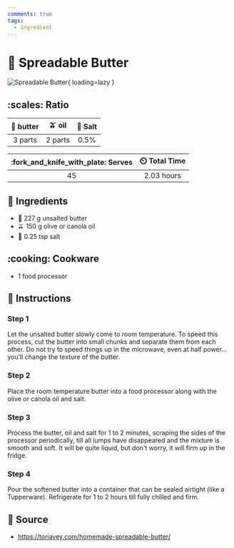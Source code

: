 ```yaml
---
comments: true
tags:
  - ingredient
---
```

# :butter: Spreadable Butter

![Spreadable Butter](../../assets/images/spreadable-butter.jpg){ loading=lazy }

## :scales: Ratio

| :butter: butter | :olive: oil | :salt: Salt |
|:---------------:|:-----------:|:-----------:|
| 3 parts         | 2 parts     | 0.5%        |

| :fork_and_knife_with_plate: Serves | :timer_clock: Total Time |
|:----------------------------------:|:-----------------------: |
| 45 | 2.03 hours |

## :salt: Ingredients

- :butter: 227 g unsalted butter
- :olive: 150 g olive or canola oil
- :salt: 0.25 tsp salt

## :cooking: Cookware

- 1 food processor

## :pencil: Instructions

### Step 1

Let the unsalted butter slowly come to room temperature. To speed this process, cut the butter into small chunks and
separate them from each other. Do not try to speed things up in the microwave, even at half power... you’ll change the
texture of the butter.

### Step 2

Place the room temperature butter into a food processor along with the olive or canola oil and salt.

### Step 3

Process the butter, oil and salt for 1 to 2 minutes, scraping the sides of the processor periodically, till all lumps
have disappeared and the mixture is smooth and soft. It will be quite liquid, but don't worry, it will firm up in the
fridge.

### Step 4

Pour the softened butter into a container that can be sealed airtight (like a Tupperware). Refrigerate for 1 to 2 hours
till fully chilled and firm.

## :link: Source

- <https://toriavey.com/homemade-spreadable-butter/>
